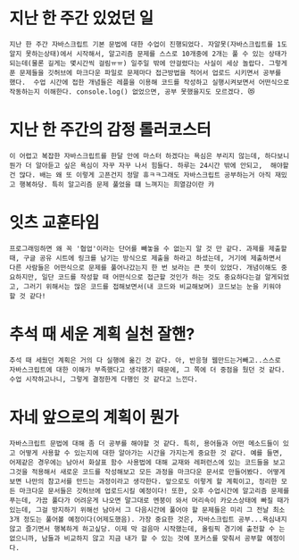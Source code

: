 # 지난 한 주간 있었던 일

	지난 한 주간 자바스크립트 기본 문법에 대한 수업이 진행되었다. 자알못(자바스크립트를 1도 알지 못하는상태)에서 시작해서, 알고리즘 문제를 스스로 10개중에 2개는 풀 수 있는 상태가 되는데(물론 길게는 몇시간씩 걸림ㅠㅠ) 일주일 밖에 안걸렸다는 사실이 세상 놀랍다. 그렇게 푼 문제들을 깃허브에 마크다운 파일로 문제마다 접근방법을 적어서 업로드 시키면서 공부를 했다.  수업 시간에 접한 개념들은 레플을 이용해 코드를 작성하고 실행시켜보면서 어떤식으로 작동하는지 이해한다. console.log() 없었으면, 공부 못했을지도 모르겠다. 😻

# 지난 한 주간의 감정 롤러코스터

	이 어렵고 복잡한 자바스크립트를 한달 안에 마스터 하겠다는 욕심은 부리지 않는데, 하다보니 뭔가 더 알아듣고 싶은 욕심이 자꾸 자꾸 나서 힘들다. 하루는 24시간 밖에 안되고,  해야할건 많다. 배는 왜 또 이렇게 고픈건지 정말 휴ㅋㅋ그래도 자바스크립트 공부하는거 아직 재밌고 행복하당. 특히 알고리즘 문제 풀었을 떄 느껴지는 희열감이란 캬 
	
# 잇츠 교훈타임

	프로그래밍하면 왜 꼭 '협업'이라는 단어를 빼놓을 수 없는지 알 것 만 같다. 과제를 제출할 때, 구글 공유 시트에 링크를 남기는 방식으로 제출을 하라고 하셨는데, 거기에 제출하면서 다른 사람들은 어떤식으로 문제를 풀어나갔는지 한 번 보라는 큰 뜻이 있었다. 개념이해도 중요하지만, 일단 코드를 작성할 때 어떤식으로 접근할 것인가 하는 것도 중요하다는걸 알게되었고, 그러기 위해서는 많은 코드를 접해보면서(내 코드와 비교해보며) 코드보는 눈을 키워야 할 것 같다!  

# 추석 때 세운 계획 실천 잘핸?
	
	추석 때 세웠던 계획은 거의 다 실행에 옮긴 것 같다. 아, 반응형 웹만드는거빼고..스스로 자바스크립트에 대한 이해가 부족했다고 생각했기 때문에, 그 쪽에 더 중점을 뒀던 것 같다. 수업 시작하고나니, 그렇게 결정한게 다행인 것 같다고 느낀다. 

# 자네 앞으로의 계획이 뭔가

	자바스크립트 문법에 대해 좀 더 공부를 해야할 것 같다. 특히, 용어들과 어떤 메소드들이 있고 어떻게 사용할 수 있는지에 대한 알아가는 시간을 가지는게 중요한 것 같다. 예를 들면, 어제같은 경우에는 남아서 화살표 함수 사용법에 대해 교재와 레퍼런스에 있는 코드들을 보고 그것을 적용해서 새로운 코드를 작성해보고 모든 과정을 마크다운 문서로 만들어봤다. 어떻게 보면 나만의 참고서를 만드는 과정이라고 생각한다. 앞으로도 이렇게 할 계획이고, 정리한 모든 마크다운 문서들은 깃허브에 업로드시킬 예정이다! 또한, 오후 수업시간에 알고리즘 문제를 푸는데, 가끔 풀다가 어려운게 나오면 말그대로 멘붕이 와서 머리속이 카오스상태에 빠질 때가 있는데, 그걸 방지하기 위해선 남아서 그 다음시간에 풀어야 할 문제들은 미리 그 전날 최소 3개 정도는 풀어볼 예정이다(어제도했음). 가장 중요한 것은, 자바스크립트 공부...욕심내지 않고 즐기면서 행복하게 하고싶당. 이제 막 걸음마 시작했는데, 올림픽 경기에 출전할 수 는 없으니까, 남들과 비교하지 않고 지금 내가 할 수 있는 것에 포커스를 맞춰서 공부할 예정이다.